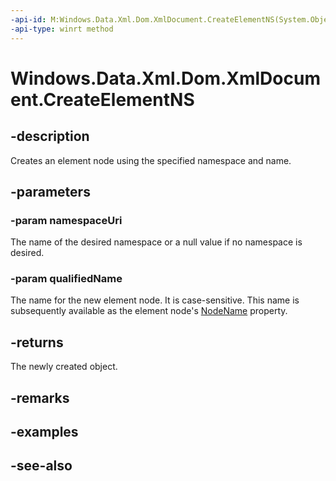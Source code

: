 ----api-id: M:Windows.Data.Xml.Dom.XmlDocument.CreateElementNS(System.Object,System.String)
-api-type: winrt method
---<!-- Method syntaxpublic Windows.Data.Xml.Dom.XmlElement CreateElementNS(System.Object namespaceUri, System.String qualifiedName)--># Windows.Data.Xml.Dom.XmlDocument.CreateElementNS## -descriptionCreates an element node using the specified namespace and name.## -parameters### -param namespaceUriThe name of the desired namespace or a null value if no namespace is desired.### -param qualifiedNameThe name for the new element node. It is case-sensitive. This name is subsequently available as the element node's [NodeName](xmlelement_nodename.md) property.## -returnsThe newly created object.## -remarks## -examples## -see-also